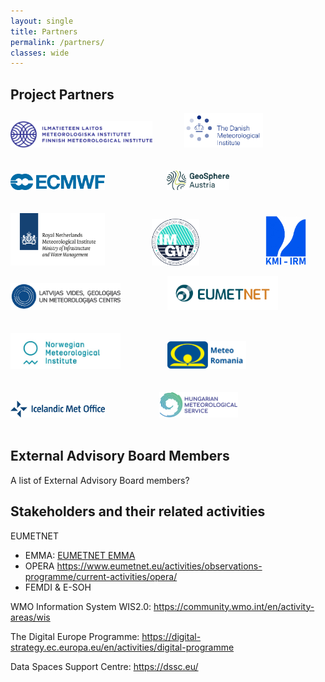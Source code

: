 ```yaml
---
layout: single
title: Partners
permalink: /partners/
classes: wide
---
```


## Project Partners

<img src="/assets/images/il-logo-fi-se-en-rgb-1860x345px.png" width="45%" height="45%"> &nbsp; &nbsp; &nbsp; &nbsp; &nbsp; &nbsp; <img src="/assets/images/DMI_RGB_UK.png" width="25%" height="25%">
<br>
<br>
<br>
<img src="/assets/images/ECMWF_Master_Logo_RGB_nostrap.png" width="30%" height="30%"> &nbsp; &nbsp; &nbsp; &nbsp; &nbsp; &nbsp; &nbsp; &nbsp; &nbsp; &nbsp; &nbsp; &nbsp; <img src="/assets/images/GeoSphereAustria_Basislogo_Positiv_RGB_XL.jpg" width="20%" height="20%"> 
<br>
<br>
<br>
<img src="/assets/images/IW_KNMI_Logo_online_ex_pos_en.png" width="30%" height="30%"> &nbsp; &nbsp; &nbsp; &nbsp; &nbsp; &nbsp; &nbsp; &nbsp; &nbsp; <img src="/assets/images/IMGW-PIB_LOGO_PODSTAWOWE_EN_RGB.png" width="15%" height="15%"> &nbsp; &nbsp; &nbsp; &nbsp; &nbsp; &nbsp; &nbsp; &nbsp; &nbsp; &nbsp; &nbsp; &nbsp; &nbsp; <img src="/assets/images/RMI logo.jpg" width="13%" height="13%"> 

<img src="/assets/images/LVGMC_full-2000.png" width="35%" height="35%"> &nbsp; &nbsp; &nbsp; &nbsp; &nbsp; &nbsp; &nbsp; &nbsp; &nbsp; <img src="/assets/images/EUMETNETLogo_FullColourHorizontal.jpg" width="35%" height="35%">
<br>
<br>
<br>
<img src="/assets/images/MetNorway_RGB_Horisontal_ENG_adjusted.jpg" width="35%" height="35%"> &nbsp; &nbsp; &nbsp; &nbsp; &nbsp; &nbsp; &nbsp; &nbsp; &nbsp; <img src="/assets/images/ANM_logo_horizontal.svg" width="25%" height="25%"> 
<br>
<br>
<br>
<img src="/assets/images/IMO-Logo-EN-01-Blue.png" width="30%" height="30%"> &nbsp; &nbsp; &nbsp; &nbsp; &nbsp;&nbsp; &nbsp; &nbsp; &nbsp; &nbsp; &nbsp; <img src="/assets/images/OMSZ_Logo.png" width="25%" height="25%"> 
<br>
<br>
## External Advisory Board Members

A list of External Advisory Board members?

## Stakeholders and their related activities

EUMETNET 
- EMMA: [EUMETNET EMMA](https://www.eumetnet.eu/activities/forecasting-programme/current-activities-fc/emma/)
- OPERA https://www.eumetnet.eu/activities/observations-programme/current-activities/opera/
- FEMDI & E-SOH

WMO Information System WIS2.0: https://community.wmo.int/en/activity-areas/wis

The Digital Europe Programme: https://digital-strategy.ec.europa.eu/en/activities/digital-programme

Data Spaces Support Centre: https://dssc.eu/
